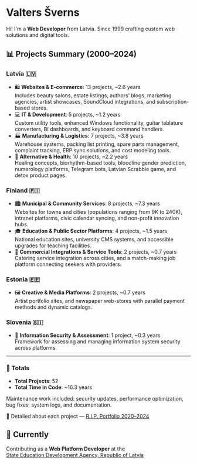 # Valters Šverns

Hi! I'm a **Web Developer** from Latvia. Since 1999 crafting custom web solutions and digital tools.

## 📊 Projects Summary (2000–2024)

### Latvia 🇱🇻

- 🛍️ **Websites & E-commerce**: 13 projects, ~2.6 years  
  Includes beauty salons, estate listings, authors’ blogs, marketing agencies, artist showcases, SoundCloud integrations, and subscription-based stores.
- 💻 **IT & Development**: 5 projects, ~1.2 years  
  Custom utility tools, enhanced Windows functionality, guitar tablature converters, BI dashboards, and keyboard command handlers.
- 🏭 **Manufacturing & Logistics**: 7 projects, ~3.8 years  
  Warehouse systems, packing list printing, spare parts management, complaint tracking, ERP sync solutions, and cost modeling tools.
- 🧘 **Alternative & Health**: 10 projects, ~2.2 years  
  Healing concepts, biorhythm-based tools, bloodline gender prediction, numerology platforms, Telegram bots, Latvian Scrabble game, and detox product pages.

### Finland 🇫🇮

- 🏙️ **Municipal & Community Services**: 8 projects, ~7.3 years  
  Websites for towns and cities (populations ranging from 9K to 240K), intranet platforms, civic calendar syncing, and non-profit innovation hubs.
- 🎓 **Education & Public Sector Platforms**: 4 projects, ~1.5 years  
  National education sites, university CMS systems, and accessible upgrades for teaching facilities.
- 🔗 **Commercial Integrations & Service Tools**: 2 projects, ~0.7 years  
  Catering service integration across cities, and a match-making job platform connecting seekers with providers.

### Estonia 🇪🇪

- 🖼️ **Creative & Media Platforms**: 2 projects, ~0.7 years  
  Artist portfolio sites, and newspaper web-stores with parallel payment methods and dynamic catalogs.

### Slovenia 🇸🇮

- 🔐 **Information Security & Assessment**: 1 project, ~0.3 years  
  Framework for assessing and managing information system security across platforms.

---

### 🧮 Totals

- **Total Projects**: 52
- **Total Time in Code**: ~16.3 years

Maintenance work included: security updates, performance optimization, bug fixes, system logs, and documentation.

📎 Detailed about each project — [R.I.P. Portfolio 2020–2024](https://www.jsmonta.com/p/rip-portfolio)

## 🔧 Currently

Contributing as a **Web Platform Developer** at the  
[State Education Development Agency, Republic of Latvia](https://www.viaa.gov.lv/en)
